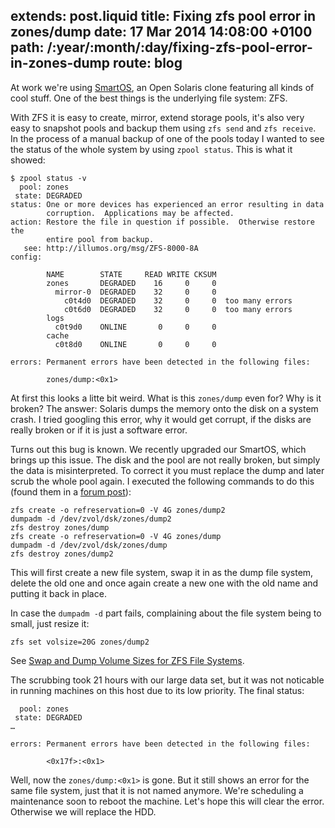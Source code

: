 extends: post.liquid
title: Fixing zfs pool error in zones/dump
date: 17 Mar 2014 14:08:00 +0100
path: /:year/:month/:day/fixing-zfs-pool-error-in-zones-dump
route: blog
---

At work we're using [SmartOS][], an Open Solaris clone featuring all kinds of cool stuff. One of the best things is the underlying file system: ZFS.

With ZFS it is easy to create, mirror, extend storage pools, it's also very easy to snapshot pools and backup them using `zfs send` and `zfs receive`.
In the process of a manual backup of one of the pools today I wanted to see the status of the whole system by using `zpool status`.
This is what it showed:

~~~shell
$ zpool status -v
  pool: zones
 state: DEGRADED
status: One or more devices has experienced an error resulting in data
        corruption.  Applications may be affected.
action: Restore the file in question if possible.  Otherwise restore the
        entire pool from backup.
   see: http://illumos.org/msg/ZFS-8000-8A
config:

        NAME        STATE     READ WRITE CKSUM
        zones       DEGRADED    16     0     0
          mirror-0  DEGRADED    32     0     0
            c0t4d0  DEGRADED    32     0     0  too many errors
            c0t6d0  DEGRADED    32     0     0  too many errors
        logs
          c0t9d0    ONLINE       0     0     0
        cache
          c0t8d0    ONLINE       0     0     0

errors: Permanent errors have been detected in the following files:

        zones/dump:<0x1>
~~~

At first this looks a litte bit weird. What is this `zones/dump` even for? Why is it broken?
The answer: Solaris dumps the memory onto the disk on a system crash.
I tried googling this error, why it would get corrupt, if the disks are really broken or if it is just a software error.

Turns out this bug is known. We recently upgraded our SmartOS, which brings up this issue.
The disk and the pool are not really broken, but simply the data is misinterpreted.
To correct it you must replace the dump and later scrub the whole pool again.
I executed the following commands to do this (found them in a [forum post](http://www.kdump.cn/forums/viewtopic.php?pid=2761#p2761)):

~~~shell
zfs create -o refreservation=0 -V 4G zones/dump2
dumpadm -d /dev/zvol/dsk/zones/dump2
zfs destroy zones/dump
zfs create -o refreservation=0 -V 4G zones/dump
dumpadm -d /dev/zvol/dsk/zones/dump
zfs destroy zones/dump2
~~~

This will first create a new file system, swap it in as the dump file system,
delete the old one and once again create a new one with the old name and putting it back in place.

In case the `dumpadm -d` part fails, complaining about the file system being to small, just resize it:

~~~shell
zfs set volsize=20G zones/dump2
~~~

See [Swap and Dump Volume Sizes for ZFS File Systems](http://docs.oracle.com/cd/E23824_01/html/821-1459/fsswap-31050.html#SAGDFSfsswap-31050).

The scrubbing took 21 hours with our large data set, but it was not noticable in running machines on this host due to its low priority.
The final status:

~~~shell
  pool: zones
 state: DEGRADED
…

errors: Permanent errors have been detected in the following files:

        <0x17f>:<0x1>
~~~

Well, now the `zones/dump:<0x1>` is gone. But it still shows an error for the same file system, just that it is not named anymore. We're scheduling a maintenance soon to reboot the machine. Let's hope this will clear the error. Otherwise we will replace the HDD.

[smartos]: http://smartos.org/
